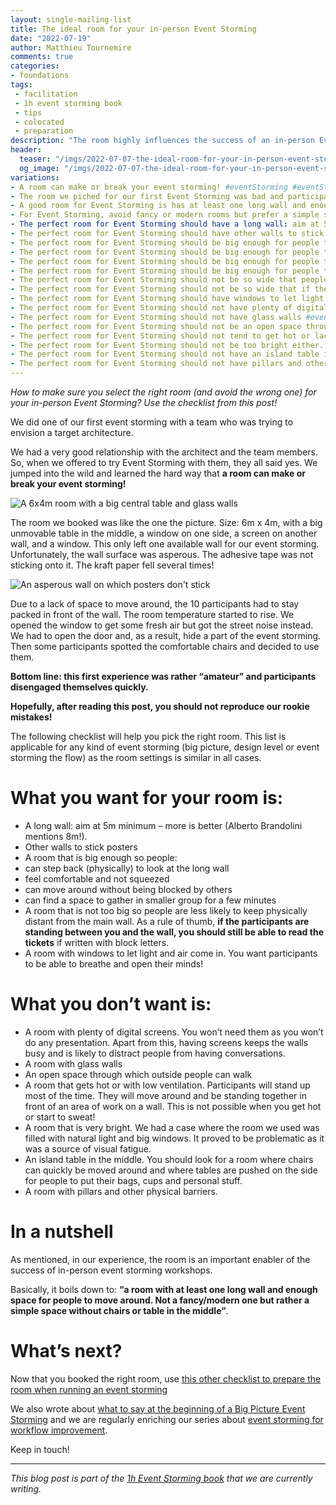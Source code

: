 ```yaml
---
layout: single-mailing-list
title: The ideal room for your in-person Event Storming
date: "2022-07-19"
author: Matthieu Tournemire
comments: true
categories:
- foundations
tags:
 - facilitation
 - 1h event storming book
 - tips
 - colocated
 - preparation
description: "The room highly influences the success of an in-person Event Storming. This short post lists what you should look for when selecting a room and what you should try to avoid."
header:
  teaser: "/imgs/2022-07-07-the-ideal-room-for-your-in-person-event-storming/EmptyRoom-teaser72.jpg"
  og_image: "/imgs/2022-07-07-the-ideal-room-for-your-in-person-event-storming/EmptyRoom-og.jpg"
variations:
- A room can make or break your event storming! #eventStorming #eventStormingJournal #workshop #facilitation
- The room we piched for our first Event Storming was bad and participants disengaged quickly. Read this post to avoid our rookie mistakes! #eventStorming #eventStormingJournal #workshop #facilitation
- A good room for Event Storming is has at least one long wall and enough space for people to move around. #eventStorming #eventStormingJournal #workshop #facilitation
- For Event Storming, avoid fancy or modern rooms but prefer a simple space without chairs or table in the middle! #eventStorming #eventStormingJournal #workshop #facilitation
- The perfect room for Event Storming should have a long wall: aim at 5m minimum, more is better, @ziobrando mentions 8m! #eventStorming #eventStormingJournal #workshop #facilitation
- The perfect room for Event Storming should have other walls to stick posters #eventStorming #eventStormingJournal #workshop #facilitation
- The perfect room for Event Storming should be big enough for people to step back (physically) to look at the long wall #eventStorming #eventStormingJournal #workshop #facilitation
- The perfect room for Event Storming should be big enough for people to feel comfortable and not squeezed #eventStorming #eventStormingJournal #workshop #facilitation
- The perfect room for Event Storming should be big enough for people to move around without being blocked by others #eventStorming #eventStormingJournal #workshop #facilitation
- The perfect room for Event Storming should be big enough for people to gather in smaller group for a few minutes #eventStorming #eventStormingJournal #workshop #facilitation
- The perfect room for Event Storming should not be so wide that people keep physically distant from the main wall #eventStorming #eventStormingJournal #workshop #facilitation
- The perfect room for Event Storming should not be so wide that if the participants are standing between you and the wall, you cannot read the tickets! #eventStorming #eventStormingJournal #workshop #facilitation
- The perfect room for Event Storming should have windows to let light and air come in. #eventStorming #eventStormingJournal #workshop #facilitation
- The perfect room for Event Storming should not have plenty of digital screens #eventStorming #eventStormingJournal #workshop #facilitation
- The perfect room for Event Storming should not have glass walls #eventStorming #eventStormingJournal #workshop #facilitation
- The perfect room for Event Storming should not be an open space through which outside people can walk #eventStorming #eventStormingJournal #workshop #facilitation
- The perfect room for Event Storming should not tend to get hot or lack ventilation #eventStorming #eventStormingJournal #workshop #facilitation
- The perfect room for Event Storming should not be too bright either. #eventStorming #eventStormingJournal #workshop #facilitation
- The perfect room for Event Storming should not have an island table in the middle #eventStorming #eventStormingJournal #workshop #facilitation
- The perfect room for Event Storming should not have pillars and other physical barriers. #eventStorming #eventStormingJournal #workshop #facilitation
---
```

_How to make sure you select the right room (and avoid the wrong one) for your in-person Event Storming? Use the checklist from this post!_

We did one of our first event storming with a team who was trying to envision a target architecture.

We had a very good relationship with the architect and the team members. So, when we offered to try Event Storming with them, they all said yes. We jumped into the wild and learned the hard way that **a room can make or break your event storming!**

![A 6x4m room with a big central table and glass walls]({{site.url}}{{site.baseurl}}/imgs/2022-07-07-the-ideal-room-for-your-in-person-event-storming/WrongRoomForEventStorming72.jpg)

The room we booked was like the one the picture. Size: 6m x 4m, with a big unmovable table in the middle, a window on one side, a screen on another wall, and a window. This only left one available wall for our event storming. Unfortunately, the wall surface was asperous. The adhesive tape was not sticking onto it. The kraft paper fell several times!

![An asperous wall on which posters don't stick]({{site.url}}{{site.baseurl}}/imgs/2022-07-07-the-ideal-room-for-your-in-person-event-storming/AsperousWall72.jpg)

Due to a lack of space to move around, the 10 participants had to stay packed in front of the wall. The room temperature started to rise. We opened the window to get some fresh air but got the street noise instead. We had to open the door and, as a result, hide a part of the event storming. Then some participants spotted the comfortable chairs and decided to use them.

**Bottom line: this first experience was rather “amateur” and participants disengaged themselves quickly.**

**Hopefully, after reading this post, you should not reproduce our rookie mistakes!**

The following checklist will help you pick the right room. This list is applicable for any kind of event storming (big picture, design level or event storming the flow) as the room settings is similar in all cases.

# What you want for your room is:
-	A long wall: aim at 5m minimum – more is better (Alberto Brandolini mentions 8m!).
-	Other walls to stick posters
-	A room that is big enough so people:
  -	can step back (physically) to look at the long wall
  -	feel comfortable and not squeezed
  -	can move around without being blocked by others
  -	can find a space to gather in smaller group for a few minutes
-	A room that is not too big so people are less likely to keep physically distant from the main wall. As a rule of thumb, **if the participants are standing between you and the wall, you should still be able to read the tickets** if written with block letters.
-	A room with windows to let light and air come in. You want participants to be able to breathe and open their minds!

# What you don’t want is:
-	A room with plenty of digital screens. You won’t need them as you won’t do any presentation. Apart from this, having screens keeps the walls busy and is likely to distract people from having conversations.
-	A room with glass walls
-	An open space through which outside people can walk
-	A room that gets hot or with low ventilation. Participants will stand up most of the time. They will move around and be standing together in front of an area of work on a wall. This is not possible when you get hot or start to sweat!
-	A room that is very bright. We had a case where the room we used was filled with natural light and big windows. It proved to be problematic as it was a source of visual fatigue.
-	An island table in the middle. You should look for a room where chairs can quickly be moved around and where tables are pushed on the side for people to put their bags, cups and personal stuff.
-	A room with pillars and other physical barriers.

# In a nutshell
As mentioned, in our experience, the room is an important enabler of the success of in-person event storming workshops.

Basically, it boils down to: **“a room with at least one long wall and enough space for people to move around. Not a fancy/modern one but rather a simple space without chairs or table in the middle”**.

# What’s next?
Now that you booked the right room, use [this other checklist to  prepare the room when running an event storming]({{site.url}}{{site.baseurl}}/foundations/how-to-prepare-the-room-for-a-ddd-big-picture-event-storming/)

We also wrote about [what to say at the beginning of a Big Picture Event Storming]({{site.url}}{{site.baseurl}}//big%20picture/what-to-say-at-the-beginning-of-a-big-picture-event-storming-workshop/) and we are regularly enriching our series about [event storming for workflow improvement]({{site.url}}{{site.baseurl}}/categories/#workflow-improvement).

Keep in touch!

----
_This blog post is part of the [1h Event Storming book]({{site.url}}/1h-event-storming-book/) that we are currently writing._
